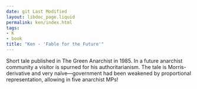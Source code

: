 ```yaml
---
date: git Last Modified
layout: libdoc_page.liquid
permalink: ken/index.html
tags:
- K
- book
title: "Ken - 'Fable for the Future'"
---
```


Short tale published in The Green Anarchist in 1985. In a future anarchist community a visitor is spurned for his authoritarianism. The tale is Morris-derivative and very naïve—government had been weakened by proportional representation, allowing in five anarchist MPs!